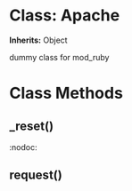 # Class: Apache
**Inherits:** Object
    

dummy class for mod_ruby


# Class Methods
## _reset() [](#method-c-_reset)
:nodoc:
## request() [](#method-c-request)

